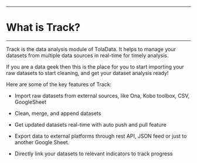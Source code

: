 ****
# **What is Track?**
---

Track is the data analysis module of TolaData. It helps to manage your datasets from multiple data sources in real-time for timely analysis.

If you are a data geek then this is the place for you to start importing your raw datasets to start cleaning, and get your dataset analysis ready!

Here are some of the key features of Track:

* Import raw datasets from external sources, like Ona, Kobo toolbox, CSV, GoogleSheet

* Clean, merge, and append datasets

* Get updated datasets real-time with auto push and pull feature

* Export data to external platforms through rest API, JSON feed or just to another Google Sheet.

* Directly link your datasets to relevant indicators to track progress



